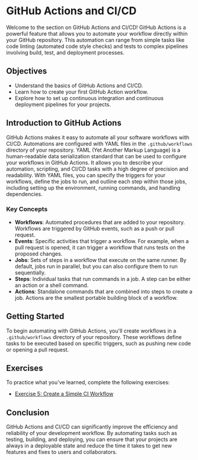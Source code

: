 # GitHub Actions and CI/CD

Welcome to the section on GitHub Actions and CI/CD! GitHub Actions is a powerful feature that allows you to automate your workflow directly within your GitHub repository. This automation can range from simple tasks like code linting (automated code style checks) and tests to complex pipelines involving build, test, and deployment processes.

## Objectives

- Understand the basics of GitHub Actions and CI/CD.
- Learn how to create your first GitHub Action workflow.
- Explore how to set up continuous integration and continuous deployment pipelines for your projects.

## Introduction to GitHub Actions

GitHub Actions makes it easy to automate all your software workflows with CI/CD. Automations are configured with YAML files in the `.github/workflows` directory of your repository. YAML (Yet Another Markup Language) is a human-readable data serialization standard that can be used to configure your workflows in GitHub Actions. It allows you to describe your automation, scripting, and CI/CD tasks with a high degree of precision and readability. With YAML files, you can specify the triggers for your workflows, define the jobs to run, and outline each step within those jobs, including setting up the environment, running commands, and handling dependencies. 

### Key Concepts

- **Workflows**: Automated procedures that are added to your repository. Workflows are triggered by GitHub events, such as a push or pull request.
- **Events**: Specific activities that trigger a workflow. For example, when a pull request is opened, it can trigger a workflow that runs tests on the proposed changes.
- **Jobs**: Sets of steps in a workflow that execute on the same runner. By default, jobs run in parallel, but you can also configure them to run sequentially.
- **Steps**: Individual tasks that run commands in a job. A step can be either an action or a shell command.
- **Actions**: Standalone commands that are combined into steps to create a job. Actions are the smallest portable building block of a workflow.

## Getting Started

To begin automating with GitHub Actions, you'll create workflows in a `.github/workflows` directory of your repository. These workflows define tasks to be executed based on specific triggers, such as pushing new code or opening a pull request.

## Exercises

To practice what you've learned, complete the following exercises:

- [Exercise 5: Create a Simple CI Workflow](./exercises/exercise-5.md)

## Conclusion

GitHub Actions and CI/CD can significantly improve the efficiency and reliability of your development workflow. By automating tasks such as testing, building, and deploying, you can ensure that your projects are always in a deployable state and reduce the time it takes to get new features and fixes to users and collaborators.

